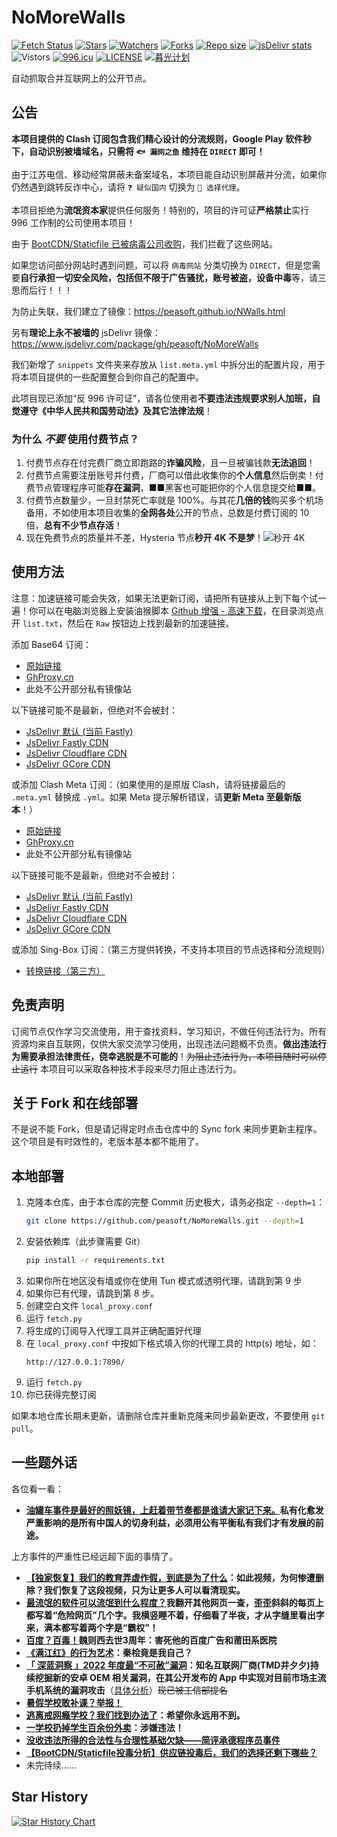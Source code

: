 # NoMoreWalls

[![Fetch Status](https://github.com/peasoft/NoMoreWalls/actions/workflows/fetch.yml/badge.svg)](https://github.com/peasoft/NoMoreWalls/actions/workflows/fetch.yml) [![Stars](https://img.shields.io/github/stars/peasoft/NoMoreWalls?style=flat)](https://github.com/peasoft/NoMoreWalls/stargazers) [![Watchers](https://img.shields.io/github/watchers/peasoft/NoMoreWalls?style=flat)](https://github.com/peasoft/NoMoreWalls/watchers) [![Forks](https://img.shields.io/github/forks/peasoft/NoMoreWalls?style=flat)](https://github.com/peasoft/NoMoreWalls/forks) [![Repo size](https://img.shields.io/github/repo-size/peasoft/NoMoreWalls)](https://github.com/peasoft/NoMoreWalls/commits) [![jsDelivr stats](https://data.jsdelivr.com/v1/package/gh/peasoft/NoMoreWalls/badge?style=rounded)](https://www.jsdelivr.com/package/gh/peasoft/NoMoreWalls) ![Vistors](https://visitor-badge.laobi.icu/badge?page_id=peasoft.NoMoreWalls) [![996.icu](https://img.shields.io/badge/link-996.icu-red.svg)](https://996.icu) [![LICENSE](https://img.shields.io/badge/license-Anti%20996-blue.svg)](https://github.com/peasoft/NoMoreWalls/blob/master/LICENSE.md) [![暮光计划](https://img.shields.io/badge/link-暮光计划--向戒网瘾学校宣战-red.svg)](https://proj3ctaurora.tilda.ws/)

自动抓取合并互联网上的公开节点。

## 公告

**本项目提供的 Clash 订阅包含我们精心设计的分流规则，Google Play 软件秒下，自动识别被墙域名，只需将 `🐟 漏网之鱼` 维持在 `DIRECT` 即可！**

由于江苏电信、移动经常屏蔽未备案域名，本项目能自动识别屏蔽并分流，如果你仍然遇到跳转反诈中心，请将 `❓ 疑似国内` 切换为 `🚀 选择代理`。

本项目拒绝为**流氓资本家**提供任何服务！特别的，项目的许可证**严格禁止**实行 996 工作制的公司使用本项目！

由于 [BootCDN/Staticfile 已被病毒公司收购](https://www.52pojie.cn/thread-1944970-1-1.html)，我们拦截了这些网站。

如果您访问部分网站时遇到问题，可以将 `病毒网站` 分类切换为 `DIRECT`，但是您需要**自行承担一切安全风险，包括但不限于广告骚扰，账号被盗，设备中毒**等，请三思而后行！！！

为防止失联，我们建立了镜像：<https://peasoft.github.io/NWalls.html>

另有**理论上永不被墙的** jsDelivr 镜像：<https://www.jsdelivr.com/package/gh/peasoft/NoMoreWalls>

我们新增了 `snippets` 文件夹来存放从 `list.meta.yml` 中拆分出的配置片段，用于将本项目提供的一些配置整合到你自己的配置中。

此项目现已添加“反 996 许可证”，请各位使用者**不要违法违规要求别人加班，自觉遵守《中华人民共和国劳动法》及其它法律法规**！

### 为什么 *不要* 使用付费节点？

1. 付费节点存在付完费厂商立即跑路的**诈骗风险**，且一旦被骗钱款**无法追回**！
2. 付费节点需要注册账号并付费，厂商可以借此收集你的**个人信息**然后倒卖！付费节点管理程序可能**存在漏洞**，■■黑客也可能把你的个人信息提交给■■。
3. 付费节点数量少，一旦封禁死亡率就是 100%。与其花**几倍的钱**购买多个机场备用，不如使用本项目收集的**全网各处**公开的节点，总数是付费订阅的 10 倍，**总有不少节点存活**！
4. 现在免费节点的质量并不差，Hysteria 节点**秒开 4K 不是梦**！![秒开 4K](https://github.com/user-attachments/assets/ea73db01-e7bf-4e31-a06f-13c91e9ee87c)


## 使用方法

注意：加速链接可能会失效，如果无法更新订阅，请把所有链接从上到下每个试一遍！你可以在电脑浏览器上安装油猴脚本 [Github 增强 - 高速下载](https://greasyfork.org/zh-CN/scripts/412245)，在目录浏览点开 `list.txt`，然后在 `Raw` 按钮边上找到最新的加速链接。

添加 Base64 订阅：
- [原始链接](https://raw.githubusercontent.com/peasoft/NoMoreWalls/master/list.txt)
- [GhProxy.cn](https://ghproxy.cn/https://raw.githubusercontent.com/peasoft/NoMoreWalls/master/list.txt)
- 此处不公开部分私有镜像站

以下链接可能不是最新，但绝对不会被封：
- [JsDelivr 默认 (当前 Fastly)](https://cdn.jsdelivr.net/gh/peasoft/NoMoreWalls@master/list.txt)
- [JsDelivr Fastly CDN](https://fastly.jsdelivr.net/gh/peasoft/NoMoreWalls@master/list.txt)
- [JsDelivr Cloudflare CDN](https://testingcf.jsdelivr.net/gh/peasoft/NoMoreWalls@master/list.txt)
- [JsDelivr GCore CDN](https://gcore.jsdelivr.net/gh/peasoft/NoMoreWalls@master/list.txt)

或添加 Clash Meta 订阅：（如果使用的是原版 Clash，请将链接最后的 `.meta.yml` 替换成 `.yml`。如果 Meta 提示解析错误，请**更新 Meta 至最新版本**！）
- [原始链接](https://raw.githubusercontent.com/peasoft/NoMoreWalls/master/list.meta.yml)
- [GhProxy.cn](https://ghproxy.cn/https://raw.githubusercontent.com/peasoft/NoMoreWalls/master/list.meta.yml)
- 此处不公开部分私有镜像站

以下链接可能不是最新，但绝对不会被封：
- [JsDelivr 默认 (当前 Fastly)](https://cdn.jsdelivr.net/gh/peasoft/NoMoreWalls@master/list.meta.yml)
- [JsDelivr Fastly CDN](https://fastly.jsdelivr.net/gh/peasoft/NoMoreWalls@master/list.meta.yml)
- [JsDelivr Cloudflare CDN](https://testingcf.jsdelivr.net/gh/peasoft/NoMoreWalls@master/list.meta.yml)
- [JsDelivr GCore CDN](https://gcore.jsdelivr.net/gh/peasoft/NoMoreWalls@master/list.meta.yml)

或添加 Sing-Box 订阅：（第三方提供转换，不支持本项目的节点选择和分流规则）
- [转换链接（第三方）](https://subapi.fxxk.dedyn.io/sub?target=singbox&url=https%3A%2F%2Fraw.githubusercontent.com%2Fpeasoft%2FNoMoreWalls%2Fmaster%2Fsnippets%2Fnodes.meta.yml&insert=false&config=https%3A%2F%2Fraw.githubusercontent.com%2FACL4SSR%2FACL4SSR%2Fmaster%2FClash%2Fconfig%2FACL4SSR_Online_Full_NoAuto.ini&tls13=true&emoji=true&list=false&xudp=true&udp=true&tfo=false&expand=true&scv=false&fdn=false&singbox.ipv6=1)

## 免责声明

订阅节点仅作学习交流使用，用于查找资料，学习知识，不做任何违法行为。所有资源均来自互联网，仅供大家交流学习使用，出现违法问题概不负责。**做出违法行为需要承担法律责任，侥幸逃脱是不可能的**！~~为阻止违法行为，本项目随时可以停止运行~~ 本项目可以采取各种技术手段来尽力阻止违法行为。

## 关于 Fork 和在线部署

不是说不能 Fork，但是请记得定时点击仓库中的 Sync fork 来同步更新主程序。这个项目是有时效性的，老版本基本都不能用了。

## 本地部署

1. 克隆本仓库，由于本仓库的完整 Commit 历史极大，请务必指定 `--depth=1`：
    ```bash
    git clone https://github.com/peasoft/NoMoreWalls.git --depth=1
    ```
2. 安装依赖库（此步骤需要 Git）
    ```bash
    pip install -r requirements.txt
    ```
3. 如果你所在地区没有墙或你在使用 Tun 模式或透明代理，请跳到第 9 步
4. 如果你已有代理，请跳到第 8 步。
5. 创建空白文件 `local_proxy.conf`
6. 运行 `fetch.py`
7. 将生成的订阅导入代理工具并正确配置好代理
8. 在 `local_proxy.conf` 中按如下格式填入你的代理工具的 http(s) 地址，如：
   ```plain
   http://127.0.0.1:7890/
   ```
9. 运行 `fetch.py`
10. 你已获得完整订阅

如果本地仓库长期未更新，请删除仓库并重新克隆来同步最新更改，不要使用 `git pull`。

## 一些题外话

各位看一看：

- **[油罐车事件是最好的照妖镜，上赶着带节奏都是谁请大家记下来。](https://www.bilibili.com/video/BV1p1421b7Ki)私有化愈发严重影响的是所有中国人的切身利益，必须用公有平衡私有我们才有发展的前途。**

上方事件的严重性已经远超下面的事情了。

- **[【独家恢复】我们的教育弄虚作假，到底是为了什么](https://peasoft.github.io/2023/08/26/cnedu.html)：如此视频，为何惨遭删除？我们恢复了这段视频，只为让更多人可以看清现实。**
- **[最流氓的软件可以流氓到什么程度？](https://www.zhihu.com/question/29129310)我翻开其他网页一查，歪歪斜斜的每页上都写着“危险网页”几个字。我横竖睡不着，仔细看了半夜，才从字缝里看出字来，满本都写着两个字是“霸权”！**
- **[百度？百毒！](https://user.guancha.cn/main/content?id=100552)魏则西去世3周年：害死他的百度广告和莆田系医院**
- **[《满江红》的行为艺术](https://www.bilibili.com/video/BV11v4y1t7Gw/)：秦桧竟是我自己？**
- **[「 深蓝洞察 」2022 年度最“不可赦”漏洞](https://mp.weixin.qq.com/s/P_EYQxOEupqdU0BJMRqWsw)：知名互联网厂商(TMD并夕夕)持续挖掘新的安卓 OEM 相关漏洞，在其公开发布的 App 中实现对目前市场主流手机系统的漏洞攻击**（[具体分析](https://mp.weixin.qq.com/s/kiLvnJSDZpYRHI_XiUx9gg)）~~现已被工信部提名~~
- **[暑假学校敢补课？举报！](https://www.bilibili.com/video/BV1Vk4y1K79B)**
- **[逃离戒网瘾学校？我们找到办法了](https://www.bilibili.com/video/BV1Mg4y1A7bE)：希望你永远用不到。**
- **[一学校扔掉学生百余份外卖](https://www.bilibili.com/video/BV1a14y1S7n6)：涉嫌违法！**
- **[没收违法所得的合法性与合理性基础欠缺——简评承德程序员事件](https://www.dehenglaw.com/CN/tansuocontent/0008/029562/7.aspx?MID=0902)**
- **[【BootCDN/Staticfile投毒分析】供应链投毒后，我们的选择还剩下哪些？](https://www.52pojie.cn/thread-1944970-1-1.html)**
- 未完待续……

## Star History

<a href="https://star-history.com/#peasoft/NoMoreWalls">
  <picture>
    <source media="(prefers-color-scheme: dark)" srcset="https://api.star-history.com/svg?repos=peasoft/NoMoreWalls&theme=dark" />
    <source media="(prefers-color-scheme: light)" srcset="https://api.star-history.com/svg?repos=peasoft/NoMoreWalls" />
    <img alt="Star History Chart" src="https://api.star-history.com/svg?repos=peasoft/NoMoreWalls" />
  </picture>
</a>
